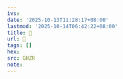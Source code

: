 ```yaml
---
ivs:
date: '2025-10-13T11:28:17+08:00'
lastmod: '2025-10-14T06:42:22+08:00'
title: 󰜘
url: 󰜘
tags: []
hex: 
src: GHZR
note:
---
```

